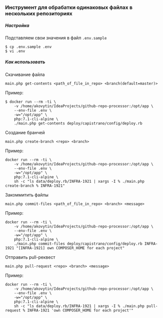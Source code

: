 ### Инструмент для обрабатки одинаковых файлах в нескольких репозиториях 

##### Настройка

Подставляем свои значения в файл `.env.sample`
    
    $ cp .env.sample .env
    $ vi .env

##### Как использовать

Скачивание файла

    main.php get-contents <path_of_file_in_repo> <branch(default=master)>

Пример:

    $ docker run --rm -ti \
        -v /home/akovytin/IdeaProjects/github-repo-processor:/opt/app \
        --env-file .env \
        -w="/opt/app" \
        php:7.1-cli-alpine \
        ./main.php get-contents deploy/capistrano/config/deploy.rb

Создание бранчей

    main.php create-branch <repo> <branch>
    
Пример:

    docker run --rm -ti \
        -v /home/akovytin/IdeaProjects/github-repo-processor:/opt/app \
        --env-file .env \
        -w="/opt/app" \
        php:7.1-cli-alpine \
        sh -c "ls data/deploy.rb/INFRA-1921 | xargs -I % ./main.php create-branch % INFRA-1921"
    
Закоммитить файлы

    main.php commit-files <path_of_file_in_repo> <branch> <message>
    
Пример:

    docker run --rm -ti \
        -v /home/akovytin/IdeaProjects/github-repo-processor:/opt/app \
        --env-file .env \
        -w="/opt/app" \
        php:7.1-cli-alpine \
        ./main.php commit-files deploy/capistrano/config/deploy.rb INFRA-1921 "[INFRA-1921] own COMPOSER_HOME for each project"
    
Отправить pull-реквест

    main.php pull-request <repo> <branch> <message>
    
Пример:

    docker run --rm -ti \
        -v /home/akovytin/IdeaProjects/github-repo-processor:/opt/app \
        --env-file .env \
        -w="/opt/app" \
        php:7.1-cli-alpine \
        sh -c "ls data/deploy.rb/INFRA-1921 | xargs -I % ./main.php pull-request % INFRA-1921 'own COMPOSER_HOME for each project'"

